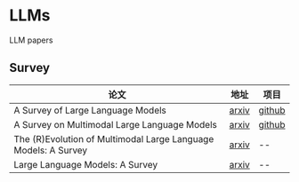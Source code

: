 # LLMs
LLM papers

## Survey

|论文|地址|项目|
|--|--|--|
|A Survey of Large Language Models|[arxiv](https://arxiv.org/abs/2303.18223)|[github](https://github.com/RUCAIBox/LLMSurvey)|
|A Survey on Multimodal Large Language Models|[arxiv](https://arxiv.org/abs/2306.13549)|[github](https://github.com/BradyFU/Awesome-Multimodal-Large-Language-Models)|
|The (R)Evolution of Multimodal Large Language Models: A Survey|[arxiv](https://arxiv.org/abs/2402.12451)|--|
|Large Language Models: A Survey|[arxiv](https://arxiv.org/abs/2402.06196)|--|
